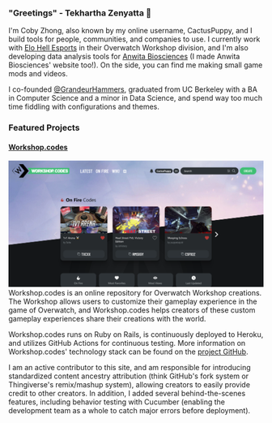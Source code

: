 ### "Greetings" - Tekhartha Zenyatta 👋

I'm Coby Zhong, also known by my online username, CactusPuppy, and I build tools for people, communities, and companies to use. I currently work with [Elo Hell Esports](https://elohell.gg/) in their Overwatch Workshop division, and I'm also developing data analysis tools for [Anwita Biosciences](https://anwitabio.com) (I made Anwita Biosciences' website too!). On the side, you can find me making small game mods and videos.

I co-founded [@GrandeurHammers](https://github.com/GrandeurHammers), graduated from UC Berkeley with a BA in Computer Science and a minor in Data Science, and spend way too much time fiddling with configurations and themes.

### Featured Projects
#### [Workshop.codes](https://workshop.codes)
[![Workshop.codes](/workshop.codes.png)](https://workshop.codes)
Workshop.codes is an online repository for Overwatch Workshop creations. The Workshop allows users to customize their gameplay experience in the game of Overwatch, and Workshop.codes helps creators of these custom gameplay experiences share their creations with the world.

Workshop.codes runs on Ruby on Rails, is continuously deployed to Heroku, and utilizes GitHub Actions for continuous testing. More information on Workshop.codes' technology stack can be found on the [project GitHub](https://github.com/EloHellEsports/Workshop.codes).

I am an active contributor to this site, and am responsible for introducing standardized content ancestry attribution (think GitHub's fork system or Thingiverse's remix/mashup system), allowing creators to easily provide credit to other creators. In addition, I added several behind-the-scenes features, including behavior testing with Cucumber (enabling the development team as a whole to catch major errors before deployment).


<!--
**CactusPuppy/CactusPuppy** is a ✨ _special_ ✨ repository because its `README.md` (this file) appears on your GitHub profile.

Here are some ideas to get you started:

- 🔭 I’m currently working on ...
- 🌱 I’m currently learning ...
- 👯 I’m looking to collaborate on ...
- 🤔 I’m looking for help with ...
- 💬 Ask me about ...
- 📫 How to reach me: ...
- 😄 Pronouns: ...
- ⚡ Fun fact: ...
-->
